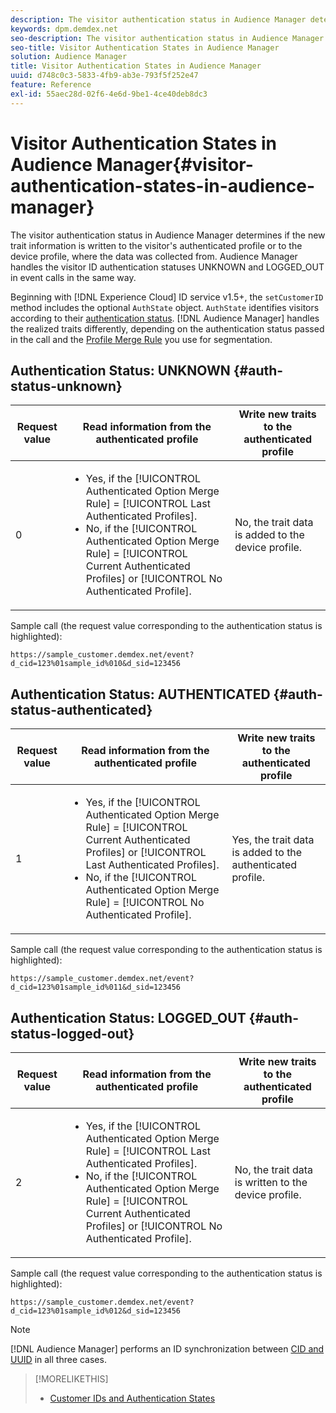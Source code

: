 ```yaml
---
description: The visitor authentication status in Audience Manager determines if the new trait information is written to the visitor's authenticated profile or to the device profile, where the data was collected from. Audience Manager handles the visitor ID authentication statuses UNKNOWN and LOGGED_OUT in event calls in the same way.
keywords: dpm.demdex.net
seo-description: The visitor authentication status in Audience Manager determines if the new trait information is written to the visitor's authenticated profile or to the device profile, where the data was collected from. Audience Manager handles the visitor ID authentication statuses UNKNOWN and LOGGED_OUT in event calls in the same way.
seo-title: Visitor Authentication States in Audience Manager
solution: Audience Manager
title: Visitor Authentication States in Audience Manager
uuid: d748c0c3-5833-4fb9-ab3e-793f5f252e47
feature: Reference
exl-id: 55aec28d-02f6-4e6d-9be1-4ce40deb8dc3
---
```

# Visitor Authentication States in Audience Manager{#visitor-authentication-states-in-audience-manager}

The visitor authentication status in Audience Manager determines if the new trait information is written to the visitor's authenticated profile or to the device profile, where the data was collected from. Audience Manager handles the visitor ID authentication statuses UNKNOWN and LOGGED_OUT in event calls in the same way.

Beginning with [!DNL Experience Cloud] ID service v1.5+, the `setCustomerID` method includes the optional `AuthState` object. `AuthState` identifies visitors according to their [authentication status](https://experienceleague.adobe.com/docs/id-service/using/reference/authenticated-state.html). [!DNL Audience Manager] handles the realized traits differently, depending on the authentication status passed in the call and the [Profile Merge Rule](../features/profile-merge-rules/merge-rules-dashboard.md) you use for segmentation.

## Authentication Status: UNKNOWN {#auth-status-unknown}

|Request value|Read information from the authenticated profile|Write new traits to the authenticated profile|
|---|---|---|
|0|<ul><li>Yes, if the [!UICONTROL Authenticated Option Merge Rule] = [!UICONTROL Last Authenticated Profiles].</li><li>No, if the [!UICONTROL Authenticated Option Merge Rule] = [!UICONTROL Current Authenticated Profiles] or [!UICONTROL No Authenticated Profile].</li></ul>|No, the trait data is added to the device profile.|

Sample call (the request value corresponding to the authentication status is highlighted):

`https://sample_customer.demdex.net/event?d_cid=123%01sample_id%010&d_sid=123456`

## Authentication Status: AUTHENTICATED {#auth-status-authenticated}

|Request value|Read information from the authenticated profile|Write new traits to the authenticated profile|
|---|---|---|
|1|<ul><li>Yes, if the [!UICONTROL Authenticated Option Merge Rule] = [!UICONTROL Current Authenticated Profiles] or [!UICONTROL Last Authenticated Profiles].</li><li>No, if the [!UICONTROL Authenticated Option Merge Rule] = [!UICONTROL No Authenticated Profile].</li></ul>|Yes, the trait data is added to the authenticated profile.|

Sample call (the request value corresponding to the authentication status is highlighted):

`https://sample_customer.demdex.net/event?d_cid=123%01sample_id%011&d_sid=123456`

## Authentication Status: LOGGED_OUT {#auth-status-logged-out}

|Request value|Read information from the authenticated profile|Write new traits to the authenticated profile|
|---|---|---|
|2|<ul><li>Yes, if the [!UICONTROL Authenticated Option Merge Rule] = [!UICONTROL Last Authenticated Profiles].</li><li>No, if the [!UICONTROL Authenticated Option Merge Rule] = [!UICONTROL Current Authenticated Profiles] or [!UICONTROL No Authenticated Profile].</li></ul>|No, the trait data is written to the device profile.|

Sample call (the request value corresponding to the authentication status is highlighted):

`https://sample_customer.demdex.net/event?d_cid=123%01sample_id%012&d_sid=123456`

>[!NOTE]
>
>[!DNL Audience Manager] performs an ID synchronization between [CID and UUID](../reference/ids-in-aam.md) in all three cases.

>[!MORELIKETHIS]
>
>* [Customer IDs and Authentication States](https://experienceleague.adobe.com/docs/id-service/using/reference/authenticated-state.html)
